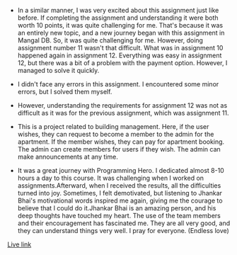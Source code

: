
- In a similar manner, I was very excited about this assignment just like before. If completing the assignment and understanding it were both worth 10 points, it was quite challenging for me. That's because it was an entirely new topic, and a new journey began with this assignment in Mangal DB. So, it was quite challenging for me. However, doing assignment number 11 wasn't that difficult. What was in assignment 10 happened again in assignment 12. Everything was easy in assignment 12, but there was a bit of a problem with the payment option. However, I managed to solve it quickly.

- I didn't face any errors in this assignment. I encountered some minor errors, but I solved them myself.

- However, understanding the requirements for assignment 12 was not as difficult as it was for the previous assignment, which was assignment 11.


- This is a project related to building management. Here, if the user wishes, they can request to become a member to the admin for the apartment. If the member wishes, they can pay for apartment booking. The admin can create members for users if they wish. The admin can make announcements at any time.




- It was a great journey with Programming Hero. I dedicated almost 8-10 hours a day to this course. It was challenging when I worked on assignments.Afterward, when I received the results, all the difficulties turned into joy. Sometimes, I felt demotivated, but listening to Jhankar Bhai's motivational words inspired me again, giving me the courage to believe that I could do it.Jhankar Bhai is an amazing person, and his deep thoughts have touched my heart. The use of the team members and their encouragement has fascinated me. They are all very good, and they can understand things very well. I pray for everyone. (Endless love)

[Live link ](https://building-management-42ca6.web.app/)
